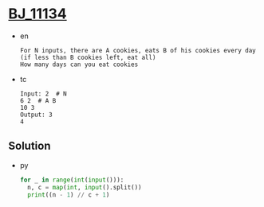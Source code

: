 # [BJ_11134](https://acmicpc.net/problem/11134)

* en

  ```en
  For N inputs, there are A cookies, eats B of his cookies every day (if less than B cookies left, eat all)
  How many days can you eat cookies
  ```

* tc

  ```tc
  Input: 2  # N
  6 2  # A B
  10 3
  Output: 3
  4
  ```

## Solution

* py

  ```py
  for _ in range(int(input())):
    n, c = map(int, input().split())
    print((n - 1) // c + 1)
  ```
